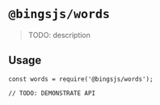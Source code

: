 # `@bingsjs/words`

> TODO: description

## Usage

```
const words = require('@bingsjs/words');

// TODO: DEMONSTRATE API
```
